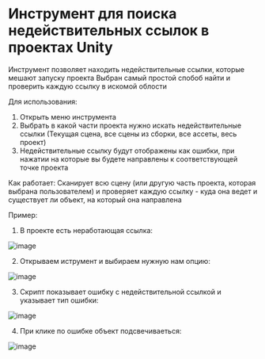 # Инструмент для поиска недействительных ссылок в проектах Unity
Инструмент позволяет находить недействительные ссылки, которые мешают запуску проекта
Выбран самый простой спобоб найти и проверить каждую ссылку в искомой облости

Для использования:
1)	Открыть меню инструмента
2)	Выбрать в какой части проекта нужно искать недействительные ссылки (Текущая сцена, все сцены из сборки, все ассеты, весь проект)
3)	Недействительные ссылку будут отображены как ошибки, при нажатии на которые вы будете направлены к соответствующей точке проекта

Как работает:
Сканирует всю сцену (или другую часть проекта, которая выбрана пользователем) и проверяет каждую ссылку - куда она ведет и существует ли объект, на который она направлена

Пример:
1. В проекте есть неработающая ссылка:

![image](https://github.com/KenWood2b/Missing/assets/146090806/984a6814-cf5f-43fe-84ae-41b342538b12)

2. Открываем иструмент и выбираем нужную нам опцию:

![image](https://github.com/KenWood2b/Missing/assets/146090806/b39b5d5b-ea90-4112-81b0-a7f9fbe1a302)

3. Скрипт показывает ошибку с недействительной ссылкой и указывает тип ошибки:

![image](https://github.com/KenWood2b/Missing/assets/146090806/55bc3756-3613-4f97-9fde-85c7e0b52789)

4. При клике по ошибке объект подсвечиваеться:

![image](https://github.com/KenWood2b/Missing/assets/146090806/af400dda-b14d-48e4-9166-46ce478a6bb1)



